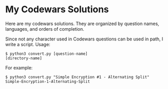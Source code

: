 # My Codewars Solutions

Here are my codewars solutions. They are organized by question names, languages, and orders of completion.

Since not any character used in Codewars questions can be used in path, I write a script. Usage:

```console
$ python3 convert.py [question-name]
[directory-name]
```

For example:

```console
$ python3 convert.py "Simple Encryption #1 - Alternating Split"
Simple-Encryption-1-Alternating-Split
```
